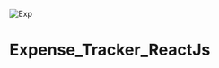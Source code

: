 ![Exp](https://user-images.githubusercontent.com/78194157/130282297-268b8b6a-991b-485c-9549-44a2555363c5.png)
# Expense_Tracker_ReactJs
